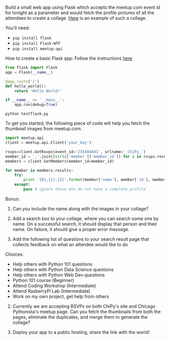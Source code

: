 Build a small web app using Flask which accepts the meetup.com event id for tonight
as a parameter and would fetch the profile pictures of all the attendees to create a
collage. [Here](https://twitter.com/Tathagata/status/746302962830540801) is an example
of such a collage.

You'll need:

 - `pip install flask`
 - `pip install Flask-WTF`
 - `pip install meetup-api`

How to create a basic Flask app:
Follow the instructions [here](http://flask.pocoo.org/docs/0.11/quickstart/)

```python
from flask import Flask
app = Flask(__name__)

@app.route('/')
def hello_world():
    return 'Hello World!'

if __name__ == '__main__':
    app.run(debug=True)
```
`python testflask.py`

To get you started, the following piece of code will help you fetch the thumbnail
images from meetup.com.

```python
import meetup.api
client = meetup.api.Client('your_key')

rsvps=client.GetRsvps(event_id='235484841', urlname='_ChiPy_')
member_id = ','.join([str(i['member']['member_id']) for i in rsvps.results])
members = client.GetMembers(member_id=member_id)

for member in members.results:
    try:
        print '{0},{1},{2}'.format(member['name'], member['id'], member['photo']['thumb_link'])
    except:
        pass # ignore those who do not have a complete profile
```

Bonus:
1. Can you include the name along with the images in your collage?

2. Add a search box to your collage, where you can search some one by name. 
On a successful search, it should display that person and their name. On failure, it should give a proper error message.

3. Add the following list of questions to your search result page that collects feedback on what an attendee would like to do 

Choices:
- Help others with Python 101 questions
- Help others with Python Data Science questions
- Help others with Python Web Dev questions
- Python 101 course (Beginner)
- Attend Coding Workshop (Intermediate)
- Attend RasberryPi Lab (Intermediate)
- Work on my own project, get help from others 

2. Currently we are accepting RSVPs on both ChiPy's site and Chicago Pythonista's
meetup page. Can you fetch the thumbnails from both the pages, eliminate the
duplicates, and merge them to generate the collage?

3. Deploy your app to a public hosting, share the link with the world!
